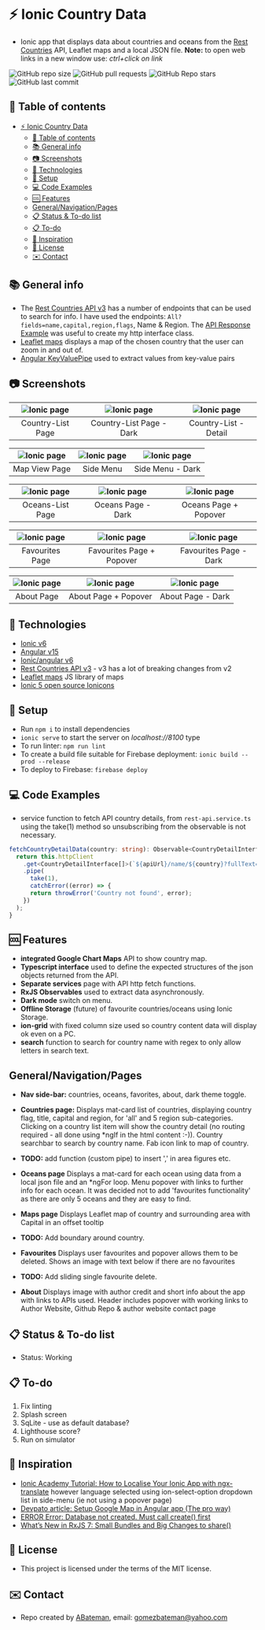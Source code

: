 # :zap: Ionic Country Data

* Ionic app that displays data about countries and oceans from the [Rest Countries](https://restcountries.com/) API, Leaflet maps and a local JSON file.
**Note:** to open web links in a new window use: _ctrl+click on link_

![GitHub repo size](https://img.shields.io/github/repo-size/AndrewJBateman/ionic-angular-world-data?style=plastic)
![GitHub pull requests](https://img.shields.io/github/issues-pr/AndrewJBateman/ionic-angular-world-data?style=plastic)
![GitHub Repo stars](https://img.shields.io/github/stars/AndrewJBateman/ionic-angular-world-data?style=plastic)
![GitHub last commit](https://img.shields.io/github/last-commit/AndrewJBateman/ionic-angular-world-data?style=plastic)

## :page_facing_up: Table of contents

* [:zap: Ionic Country Data](#zap-ionic-country-data)
  * [:page_facing_up: Table of contents](#page_facing_up-table-of-contents)
  * [:books: General info](#books-general-info)
  * [:camera: Screenshots](#camera-screenshots)
  * [:signal_strength: Technologies](#signal_strength-technologies)
  * [:floppy_disk: Setup](#floppy_disk-setup)
  * [:computer: Code Examples](#computer-code-examples)
  * [:cool: Features](#cool-features)
  * [General/Navigation/Pages](#generalnavigationpages)
  * [:clipboard: Status & To-do list](#clipboard-status--to-do-list)
  * [:clipboard: To-do](#clipboard-to-do)
  * [:clap: Inspiration](#clap-inspiration)
  * [:file_folder: License](#file_folder-license)
  * [:envelope: Contact](#envelope-contact)

## :books: General info

* The [Rest Countries API v3](https://restcountries.com/) has a number of endpoints that can be used to search for info. I have used the endpoints: `All?fields=name,capital,region,flags`, Name & Region. The [API Response Example](https://restcountries.com/#api-endpoints-response-example) was useful to create my http interface class.
* [Leaflet maps](https://leafletjs.com/) displays a map of the chosen country that the user can zoom in and out of.
* [Angular KeyValuePipe](https://angular.io/api/common/KeyValuePipe) used to extract values from key-value pairs

## :camera: Screenshots

| ![Ionic page](./img/list1.png) | ![Ionic page](./img/list2.png) | ![Ionic page](./img/list3.png) |
|:---:|:---:|:---:|
| Country-List Page | Country-List Page - Dark | Country-List - Detail |

| ![Ionic page](./img/world1.png) | ![Ionic page](./img/world2.png) | ![Ionic page](./img/world3.png) |
|:---:|:---:|:---:|
| Map View Page | Side Menu | Side Menu - Dark |

| ![Ionic page](./img/oceans1.png) | ![Ionic page](./img/oceans2.png) | ![Ionic page](./img/oceans3.png) |
|:---:|:---:|:---:|
| Oceans-List Page | Oceans Page - Dark| Oceans Page + Popover |

| ![Ionic page](./img/favourites1.png) | ![Ionic page](./img/favourites2.png) | ![Ionic page](./img/favourites3.png) |
|:---:|:---:|:---:|
| Favourites Page | Favourites Page + Popover | Favourites Page - Dark |

| ![Ionic page](./img/about1.png) | ![Ionic page](./img/about2.png) | ![Ionic page](./img/about3.png) |
|:---:|:---:|:---:|
| About Page | About Page + Popover | About Page - Dark |

## :signal_strength: Technologies

* [Ionic v6](https://ionicframework.com/)
* [Angular v15](https://angular.io/)
* [Ionic/angular v6](https://www.npmjs.com/package/@ionic/angular)
* [Rest Countries API v3](https://restcountries.com/) - v3 has a lot of breaking changes from v2
* [Leaflet maps](https://leafletjs.com/) JS library of maps
* [Ionic 5 open source Ionicons](https://ionicons.com/)

## :floppy_disk: Setup

* Run `npm i` to install dependencies
* `ionic serve` to start the server on _localhost://8100_ type
* To run linter: `npm run lint`
* To create a build file suitable for Firebase deployment: `ionic build --prod --release`
* To deploy to Firebase: `firebase deploy`

## :computer: Code Examples

* service function to fetch API country details, from `rest-api.service.ts` using the take(1) method so unsubscribing from the observable is not necessary.

```typescript
fetchCountryDetailData(country: string): Observable<CountryDetailInterface[]> {
  return this.httpClient
    .get<CountryDetailInterface[]>(`${apiUrl}/name/${country}?fullText=true`)
    .pipe(
      take(1),
      catchError((error) => {
      return throwError('Country not found', error);
    })
  );
}
```

## :cool: Features

* **integrated Google Chart Maps** API to show country map.
* **Typescript interface** used to define the expected structures of the json objects returned from the API.
* **Separate services** page with API http fetch functions.
* **RxJS Observables** used to extract data asynchronously.
* **Dark mode** switch on menu.
* **Offline Storage**  (future) of favourite countries/oceans using Ionic Storage.
* **ion-grid** with fixed column size used so country content data will display ok even on a PC.
* **search** function to search for country name with regex to only allow letters in search text.

## General/Navigation/Pages

* **Nav side-bar:** countries, oceans, favorites, about, dark theme toggle.

* **Countries page:** Displays mat-card list of countries, displaying country flag, title, capital and region, for 'all' and 5 region sub-categories. Clicking on a country list item will show the country detail (no routing required - all done using *ngIf in the html content :-)). Country searchbar to search by country name. Fab icon link to map of country.
* **TODO:** add function (custom pipe) to insert ',' in area figures etc.

* **Oceans page** Displays a mat-card for each ocean using data from a local json file and an *ngFor loop. Menu popover with links to further info for each ocean. It was decided not to add 'favourites functionality' as there are only 5 oceans and they are easy to find.

* **Maps page** Displays Leaflet map of country and surrounding area with Capital in an offset tooltip
* **TODO:** Add boundary around country.

* **Favourites** Displays user favourites and popover allows them to be deleted. Shows an image with text below if there are no favourites
* **TODO:** Add sliding single favourite delete.

* **About** Displays image with author credit and short info about the app with links to APIs used. Header includes popover with working links to Author Website, Github Repo & author website contact page

## :clipboard: Status & To-do list

* Status: Working

## :clipboard: To-do

1. Fix linting
2. Splash screen
3. SqLite - use as default database?
4. Lighthouse score?
5. Run on simulator

## :clap: Inspiration

* [Ionic Academy Tutorial: How to Localise Your Ionic App with ngx-translate](https://ionicacademy.com/localise-ionic-ngx-translate/) however language selected using ion-select-option dropdown list in side-menu (ie not using a popover page)
* [Devpato article: Setup Google Map in Angular app (The pro way)](https://dev.to/devpato/setup-google-map-in-angular-app-the-pro-way-3m9p)
* [ERROR Error: Database not created. Must call create() first](https://stackoverflow.com/questions/68378350/error-error-database-not-created-must-call-create-first)
* [What’s New in RxJS 7: Small Bundles and Big Changes to share()](https://www.bitovi.com/blog/whats-new-in-rxjs-7-small-bundles-and-big-changes-to-share)

## :file_folder: License

* This project is licensed under the terms of the MIT license.

## :envelope: Contact

* Repo created by [ABateman](https://github.com/AndrewJBateman), email: gomezbateman@yahoo.com
